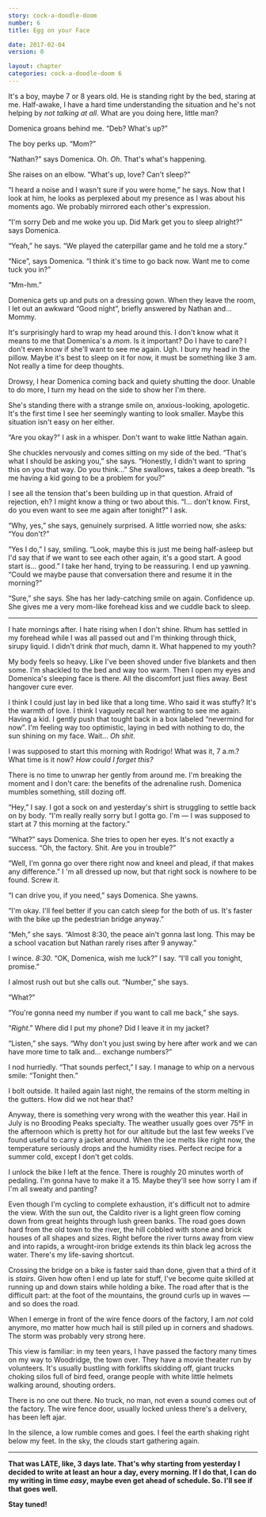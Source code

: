 ```yaml
---
story: cock-a-doodle-doom
number: 6
title: Egg on your Face

date: 2017-02-04
version: 0

layout: chapter
categories: cock-a-doodle-doom 6
---
```

It's a boy, maybe 7 or 8 years old. He is standing right by the bed, staring at me. Half-awake, I have a hard time understanding the situation and he's not helping by *not talking at all*. What are you doing here, little man?

Domenica groans behind me. “Deb? What's up?”

The boy perks up. “Mom?”

“Nathan?” says Domenica. Oh. *Oh*. That's what's happening.

She raises on an elbow. “What's up, love? Can't sleep?”

“I heard a noise and I wasn't sure if you were home,” he says. Now that I look at him, he looks as perplexed about my presence as I was about his moments ago. We probably mirrored each other's expression.

“I'm sorry Deb and me woke you up. Did Mark get you to sleep alright?” says Domenica.

“Yeah,” he says. “We played the caterpillar game and he told me a story.”

“Nice”, says Domenica. “I think it's time to go back now. Want me to come tuck you in?”

“Mm-hm.”

Domenica gets up and puts on a dressing gown. When they leave the room, I let out an awkward “Good night”, briefly answered by Nathan and… Mommy.

It's surprisingly hard to wrap my head around this. I don't know what it means to me that Domenica's a *mom*. Is it important? Do I have to care? I don't even know if she'll want to see me again. Ugh. I bury my head in the pillow. Maybe it's best to sleep on it for now, it must be something like 3 am. Not really a time for deep thoughts.

Drowsy, I hear Domenica coming back and quiety shutting the door. Unable to do more, I turn my head on the side to show her I'm there.

She's standing there with a strange smile on, anxious-looking, apologetic. It's the first time I see her seemingly wanting to look smaller. Maybe this situation isn't easy on her either.

“Are you okay?” I ask in a whisper. Don't want to wake little Nathan again.

She chuckles nervously and comes sitting on my side of the bed. “That's what I should be asking you,” she says. “Honestly, I didn't want to spring this on you that way. Do you think…” She swallows, takes a deep breath. “Is me having a kid going to be a problem for you?”

I see all the tension that's been building up in that question. Afraid of rejection, eh? I might know a thing or two about this. “I… don't know. First, do you even want to see me again after tonight?” I ask.

“Why, yes,” she says, genuinely surprised. A little worried now, she asks: “You don't?”

“Yes I do,” I say, smiling. “Look, maybe this is just me being half-asleep but I'd say that if we want to see each other again, it's a good start. A good start is… good.” I take her hand, trying to be reassuring. I end up yawning. “Could we maybe pause that conversation there and resume it in the morning?”

“Sure,” she says. She has her lady-catching smile on again. Confidence up. She gives me a very mom-like forehead kiss and we cuddle back to sleep.

***

I hate mornings after. I hate rising when I don't shine. Rhum has settled in my forehead while I was all passed out and I'm thinking through thick, sirupy liquid. I didn't drink *that* much, damn it. What happened to my youth?

My body feels so heavy. Like I've been shoved under five blankets and then some. I'm shackled to the bed and way too warm. Then I open my eyes and Domenica's sleeping face is there. All the discomfort just flies away. Best hangover cure ever.

I think I could just lay in bed like that a long time. Who said it was stuffy? It's the warmth of love. I think I vaguely recall her wanting to see me again. Having a kid. I gently push that tought back in a box labeled “nevermind for now”. I'm feeling way too optimistic, laying in bed with nothing to do, the sun shining on my face. Wait… *Oh shit*.

I was supposed to start this morning with Rodrigo! What was it, 7 a.m.? What time is it now? *How could I forget this?*

There is no time to unwrap her gently from around me. I'm breaking the moment and I don't care: the benefits of the adrenaline rush. Domenica mumbles something, still dozing off.

“Hey,” I say. I got a sock on and yesterday's shirt is struggling to settle back on by body. “I'm really really sorry but I gotta go. I'm — I was supposed to start at 7 this morning at the factory.”

“What?” says Domenica. She tries to open her eyes. It's not exactly a success. “Oh, the factory. Shit. Are you in trouble?”

“Well, I'm gonna go over there right now and kneel and plead, if that makes any difference.” I 'm all dressed up now, but that right sock is nowhere to be found. Screw it.

“I can drive you, if you need,” says Domenica. She yawns.

“I'm okay. I'll feel better if you can catch sleep for the both of us. It's faster with the bike up the pedestrian bridge anyway.”

“Meh,” she says. “Almost 8:30, the peace ain't gonna last long. This may be a school vacation but Nathan rarely rises after 9 anyway.”

I wince. *8:30*. “OK, Domenica, wish me luck?” I say. “I'll call you tonight, promise.”

I almost rush out but she calls out. “Number,” she says.

“What?”

“You're gonna need my number if you want to call me back,” she says.

“*Right*.” Where did I put my phone? Did I leave it in my jacket?

“Listen,” she says. “Why don't you just swing by here after work and we can have more time to talk and… exchange numbers?”

I nod hurriedly. “That sounds perfect,” I say. I manage to whip on a nervous smile: “Tonight then.”

I bolt outside. It hailed again last night, the remains of the storm melting in the gutters. How did we not hear that?

Anyway, there is something very wrong with the weather this year. Hail in July is no Brooding Peaks specialty. The weather usually goes over 75°F in the afternoon which is pretty hot for our altitude but the last few weeks I've found useful to carry a jacket around. When the ice melts like right now, the temperature seriously drops and the humidity rises. Perfect recipe for a summer cold, except I don't get colds.

I unlock the bike I left at the fence. There is roughly 20 minutes worth of pedaling. I'm gonna have to make it a 15. Maybe they'll see how sorry I am if I'm all sweaty and panting?

Even though I'm cycling to complete exhaustion, it's difficult not to admire the view. With the sun out, the Caldito river is a light green flow coming down from great heights through lush green banks. The road goes down hard from the old town to the river, the hill cobbled with stone and brick houses of all shapes and sizes. Right before the river turns away from view and into rapids, a wrought-iron bridge extends its thin black leg across the water. There's my life-saving shortcut.

Crossing the bridge on a bike is faster said than done, given that a third of it is *stairs*. Given how often I end up late for stuff, I've become quite skilled at running up and down stairs while holding a bike. The road after that is the difficult part: at the foot of the mountains, the ground curls up in waves — and so does the road.

When I emerge in front of the wire fence doors of the factory, I am *not* cold anymore, mo matter how much hail is still piled up in corners and shadows. The storm was probably very strong here.

This view is familiar: in my teen years, I have passed the factory many times on my way to Woodridge, the town over. They have a movie theater run by volunteers. It's usually bustling with forklifts skidding off, giant trucks choking silos full of bird feed, orange people with white little helmets walking around, shouting orders.

There is no one out there. No truck, no man, not even a sound comes out of the factory. The wire fence door, usually locked unless there's a delivery, has been left ajar.

In the silence, a low rumble comes and goes. I feel the earth shaking right below my feet. In the sky, the clouds start gathering again.

***

**That was LATE, like, 3 days late. That's why starting from yesterday I decided to write at least an hour a day, every morning. If I do that, I can do my writing in time *easy*, maybe even get ahead of schedule. So. I'll see if that goes well.**

**Stay tuned!**
